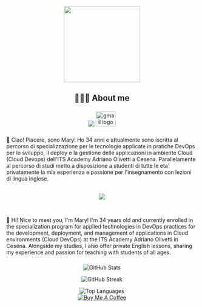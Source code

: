 <div align="center">
  <img height="200" src="https://i.ibb.co/RzRZGFW/banner.png"  />
</div>

###

<h2 align="center">👩🏻‍💻 About me</h2>

###

<div align="center">
  <a href="https://www.linkedin.com/in/mmilasi/" target="_blank"><img src="https://raw.githubusercontent.com/maurodesouza/profile-readme-generator/master/src/assets/icons/social/linkedin/default.svg"></a>
  <a href="mailto:mamilasinovic@gmail.com" target="_blank"><img src="https://raw.githubusercontent.com/maurodesouza/profile-readme-generator/master/src/assets/icons/social/gmail/default.svg" width="52" height="40" alt="gmail logo"  /></a>
</div>

###

<p>🍕 Ciao! Piacere, sono Mary! Ho 34 anni e attualmente sono iscritta al percorso di specializzazione per le tecnologie applicate in pratiche DevOps per lo sviluppo, il deploy e la gestione delle applicazioni in ambiente Cloud (Cloud Devops) dell'ITS Academy Adriano Olivetti a Cesena. Parallelamente al percorso di studi metto a disposizione a studenti di tutte le eta' privatamente la mia esperienza e passione per l'insegnamento con lezioni di lingua inglese.<br><br>

<p align="center">
      <img src="https://skillicons.dev/icons?i=cs,java,py,javascript,ts,html,css,qt,spring,mysql,sqlite,cassandra,mongodb,postman,docker,git,github,vscode,idea,visualstudio&center=true&perline=10" />
  </p><br>

🗽 Hi! Nice to meet you, I'm Mary! I'm 34 years old and currently enrolled in the specialization program for applied technologies in DevOps practices for the development, deployment, and management of applications in Cloud environments (Cloud DevOps) at the ITS Academy Adriano Olivetti in Cesena. Alongside my studies, I also offer private English lessons, sharing my experience and passion for teaching with students of all ages.</p>
###


###

<div align="center">

  <img src="https://github-readme-stats.vercel.app/api?username=mmilasi&theme=shadow_green&hide_border=true&include_all_commits=false&count_private=false" alt="GitHub Stats"><br/>
  
  <img src="https://github-readme-streak-stats.herokuapp.com/?user=mmilasi&theme=shadow_green&hide_border=true" alt="GitHub Streak"><br/>
  
  <img src="https://github-readme-stats.vercel.app/api/top-langs/?username=mmilasi&theme=shadow_green&hide_border=true&include_all_commits=false&count_private=false&layout=compact" alt="Top Languages">
  
  <br/>
  
  <a href="https://buymeacoffee.com/ebanocoding" target="_blank">
    <img src="https://img.shields.io/badge/Buy%20Me%20a%20Coffee-ffdd00?style=for-the-badge&logo=buy-me-a-coffee&logoColor=black" alt="Buy Me A Coffee">
  </a>
</div>
